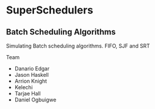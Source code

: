 # SuperSchedulers
## Batch Scheduling Algorithms
Simulating Batch scheduling algorithms. FIFO, SJF and SRT

Team
 -  Danario Edgar
 -  Jason Haskell
 -  Arrion Knight
 -  Kelechi
 -  Tarjae Hall
 -  Daniel Ogbuigwe
